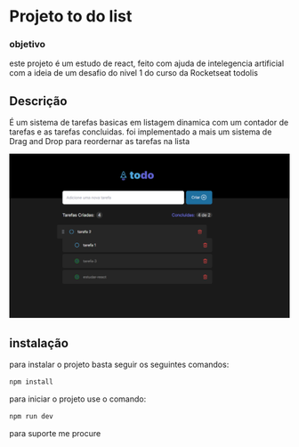# Projeto to do list #

### objetivo ###
este projeto é um estudo de react, feito com ajuda de intelegencia artificial com a ideia de um desafio do nivel 1 do curso da Rocketseat todolis

## Descrição ###
É um sistema de tarefas basicas em listagem dinamica com um contador de tarefas e as tarefas concluidas. foi implementado a mais um sistema de Drag and Drop para reordernar as tarefas na lista

<img src="./screen1.png">

## instalação ###

para instalar o projeto basta seguir os seguintes comandos:
```js
npm install
```
para iniciar o projeto use o comando:

```js
npm run dev
```

para suporte me procure